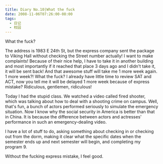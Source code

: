 ```yaml
---
title: Diary No.10|What the fuck
date: 2008-11-06T07:26:00-08:00
tags:
  - 日记
  - 校园
---
```


What the fuck?

The address is 1983 E 24th St, but the express company sent the package to Viking Hall without checking the Street number actually! I want to make complaints! Because of their nice help, I have to take it in another building and most importantly if it reached that place 3 days ago and I didn't take it, it will be sent back! And that awesome stuff will take me 1 more week again. 1 more week?! What the fuck? I already have little time to review SAT and ACT, now you tell me it will be delayed 1 more week because of express mistake? Ridiculous, gentlemen, ridiculous!

<!--more-->

Today I had the stupid class. We watched a video called fired shooter, which was talking about how to deal with a shooting crime on campus. Well, that's fun, a bunch of actors performed seriously to simulate the emergency situation. Now I know why the social security in America is better than that in China. It is because the difference between actors and actresses' performance in such an emergency-dealing video.

I have a lot of stuff to do, asking something about checking in or checking out from the dorm, making it clear what the specific dates when the semester ends up and next semester will begin, and completing my program 9.

Without the fucking express mistake, I feel good.
